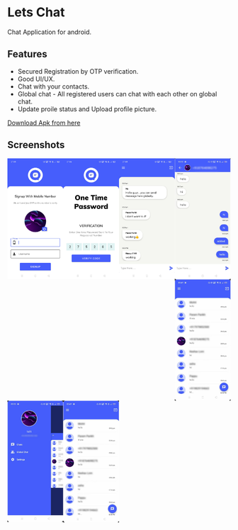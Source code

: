 # Lets Chat

Chat Application for android.

## Features

* Secured Registration by OTP verification.
* Good UI/UX.
* Chat with your contacts.
* Global chat - All registered users can chat with each other on global chat.
* Update proile status and Upload profile picture.


[Download Apk from here](https://drive.google.com/file/d/11FMMhcP9Y5SuhZIgiFWyUXZSXFpTvcT3/view?usp=sharing)

## Screenshots

<img src="Screenshots/sign_up.jpg" width="25%" height="50%" align="left">
<img src="Screenshots/otp.jpg" width="25%" height="50%" align="left">
<img src="Screenshots/Global_chat.jpg" width="25%" height="50%" align="left">
<img src="Screenshots/chat.jpg" width="25%" height="50%" align="left">
<img src="Screenshots/home.jpg" width="25%" height="50%" align="left">
<img src="Screenshots/main.jpg" width="25%" height="50%" align="left">
<img src="Screenshots/home.jpg" width="25%" height="50%" align="left">


